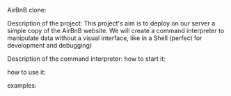 AirBnB clone:

Description of the project:
This project's aim is to deploy on our server a simple copy of the AirBnB website.
We will create a command interpreter to manipulate data without a visual interface, like in a Shell (perfect for development and debugging)

Description of the command interpreter:
how to start it:

how to use it:

examples:
